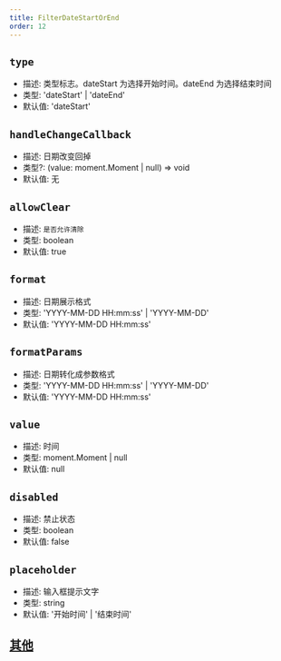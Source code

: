 ```yaml
---
title: FilterDateStartOrEnd
order: 12
---
```


## `type`

- 描述: 类型标志。dateStart 为选择开始时间。dateEnd 为选择结束时间
- 类型: 'dateStart' | 'dateEnd'
- 默认值: 'dateStart'

## `handleChangeCallback`

- 描述: 日期改变回掉
- 类型?: (value: moment.Moment | null) => void
- 默认值: 无

## `allowClear`

- 描述: `是否允许清除`
- 类型: boolean
- 默认值: true

## `format`

- 描述: 日期展示格式
- 类型: 'YYYY-MM-DD HH:mm:ss' | 'YYYY-MM-DD'
- 默认值: 'YYYY-MM-DD HH:mm:ss'

## `formatParams`

- 描述: 日期转化成参数格式
- 类型: 'YYYY-MM-DD HH:mm:ss' | 'YYYY-MM-DD'
- 默认值: 'YYYY-MM-DD HH:mm:ss'

## `value`

- 描述: 时间
- 类型: moment.Moment | null
- 默认值: null

## `disabled`

- 描述: 禁止状态
- 类型: boolean
- 默认值: false

## `placeholder`

- 描述: 输入框提示文字
- 类型: string
- 默认值: '开始时间' | '结束时间'

## [其他](./filter-base#filterbase)
